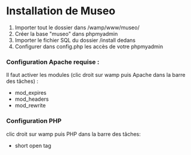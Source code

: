 Installation de Museo
=====
1. Importer tout le dossier dans /wamp/www/museo/
2. Créer la base "museo" dans phpmyadmin
3. Importer le fichier SQL du dossier /install dedans
4. Configurer dans config.php les accès de votre phpmyadmin

### Configuration Apache requise :
Il faut activer les modules (clic droit sur wamp puis Apache dans la barre des tâches) :
* mod_expires
* mod_headers
* mod_rewrite

### Configuration PHP 
clic droit sur wamp puis PHP dans la barre des tâches:
* short open tag

